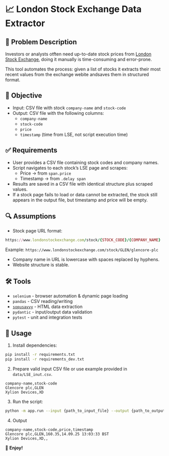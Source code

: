 # 📈 London Stock Exchange Data Extractor

## 📌 Problem Description

Investors or analysts otften need up-to-date stock prices from [London Stock Exchange](<https://www.londonstockexchange.com/>), doing it manually is time-consuming and error-prone.

This tool automates the process: given a list of stocks it extracts their most recent values from the exchange webite andsaves them in structured format.

## 🎯 Objective

- Input: CSV file with stock `company-name` and `stock-code`
- Output: CSV file with the following columns:
  - `company-name`
  - `stock-code`
  - `price`
  - `timestamp` (time from LSE, not script execution time)

## ✅ Requirements

- User provides a CSV file containing stock codes and company names.
- Script navigates to each stock’s LSE page and scrapes:
  - Price → from `span.price`
  - Timestamp → from `.delay span`
- Results are saved in a CSV file with identical structure plus scraped values.
- If a stock page fails to load or data cannot be extracted, the stock still appears in the output file, but timestamp and price will be empty.

## 🔍 Assumptions

- Stock page URL format:

```ruby
https://www.londonstockexchange.com/stock/{STOCK_CODE}/{COMPANY_NAME}
```

Example: `https://www.londonstockexchange.com/stock/GLEN/glencore-plc`

- Company name in URL is lowercase with spaces replaced by hyphens.
- Website structure is stable.

## 🛠 Tools

- `selenium` - browser automation & dynamic page loading
- `pandas` - CSV reading/writing
- [`sopusavvy`](https://pypi.org/project/soupsavvy/) - HTML data extraction
- `pydantic` - input/output data validation
- `pytest` - unit and integration tests

## 🚀 Usage

1. Install dependencies:

```bash
pip install -r requirements.txt
pip install -r requirements_dev.txt
```

2. Prepare valid input CSV file or use example provided in `data/LSE_inut.csv`.

```csv
company-name,stock-code
Glencore plc,GLEN
Xylion Devices,XD
```

3. Run the script:

```bash
python -m app.run --input {path_to_input_file} --output {path_to_output_file}
```

4. Output

```csv
company-name,stock-code,price,timestamp
Glencore plc,GLEN,160.35,14.09.25 13:03:33 BST
Xylion Devices,XD,,
```

🎉 **Enjoy!**
